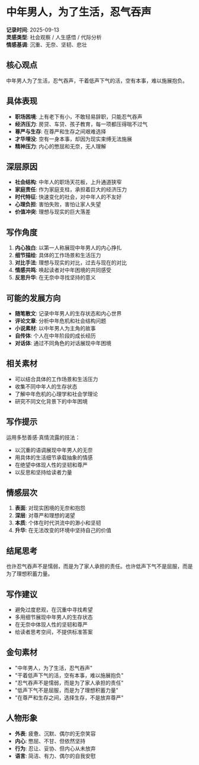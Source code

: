 # 中年男人，为了生活，忍气吞声

**记录时间**: 2025-09-13  
**灵感类型**: 社会观察 / 人生感悟 / 代际分析  
**情感基调**: 沉重、无奈、坚韧、悲壮  

## 核心观点
中年男人为了生活，忍气吞声，干着低声下气的活，空有本事，难以施展抱负。

## 具体表现
- **职场困境**: 上有老下有小，不敢轻易辞职，只能忍气吞声
- **经济压力**: 房贷、车贷、孩子教育，每一项都压得喘不过气
- **尊严与生存**: 在尊严和生存之间艰难选择
- **才华埋没**: 空有一身本事，却因为现实束缚无法施展
- **精神压力**: 内心的憋屈和无奈，无人理解

## 深层原因
- **社会结构**: 中年人的职场天花板，上升通道狭窄
- **家庭责任**: 作为家庭支柱，承担着巨大的经济压力
- **时代特征**: 快速变化的社会，对中年人的不友好
- **心理负担**: 害怕失败，害怕让家人失望
- **价值冲突**: 理想与现实的巨大落差

## 写作角度
1. **内心独白**: 以第一人称展现中年男人的内心挣扎
2. **细节描绘**: 具体的工作场景和生活压力
3. **对比手法**: 理想与现实的对比，过去与现在的对比
4. **情感共鸣**: 唤起读者对中年困境的共同感受
5. **反思升华**: 在无奈中寻找坚持的意义

## 可能的发展方向
- **随笔散文**: 记录中年男人的生存状态和内心世界
- **评论文章**: 分析中年危机和社会结构问题
- **小说素材**: 以中年男人为主角的故事
- **自传体**: 个人在中年阶段的成长经历
- **对话体**: 通过不同角色的对话展现中年困境

## 相关素材
- 可以结合具体的工作场景和生活压力
- 收集不同中年人的生存状态
- 了解中年危机的心理学和社会学理论
- 研究不同文化背景下的中年困境

## 写作提示
运用多愁善感·真情流露的技法：
- 以沉重的语调展现中年男人的无奈
- 用具体的生活细节承载抽象的情感
- 在绝望中体现人性的坚韧和尊严
- 以反思和坚持给读者力量

## 情感层次
1. **表面**: 对现实困境的无奈和抱怨
2. **深层**: 对尊严和理想的渴望
3. **本质**: 个体在时代洪流中的渺小和坚韧
4. **升华**: 在无法改变的环境中坚持自己的价值

## 结尾思考
也许忍气吞声不是懦弱，而是为了家人承担的责任。也许低声下气不是屈服，而是为了理想积蓄力量。

## 写作建议
- 避免过度悲观，在沉重中寻找希望
- 多用细节展现中年男人的生存状态
- 在无奈中体现人性的坚韧和尊严
- 给读者思考空间，不提供标准答案

## 金句素材
- "中年男人，为了生活，忍气吞声"
- "干着低声下气的活，空有本事，难以施展抱负"
- "忍气吞声不是懦弱，而是为了家人承担的责任"
- "低声下气不是屈服，而是为了理想积蓄力量"
- "在尊严和生存之间，选择生存，不是放弃尊严"

## 人物形象
- **外表**: 疲惫、沉默、偶尔的无奈笑容
- **内心**: 憋屈、不甘、但依然坚持
- **行为**: 忍让、妥协、但内心从未放弃
- **语言**: 简洁、有力、偶尔的自我安慰